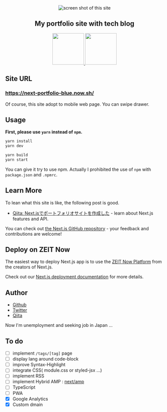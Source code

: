 <div align='center'>
  <img src='https://user-images.githubusercontent.com/44029144/82922646-d08c3280-9fb4-11ea-8cc0-3d4c5b03c723.gif' alt='screen shot of this site'>
</div>

<h2 align="center">My portfolio site with tech blog</h2>

<p align="center">
  <a href="https://ja.reactjs.org/">
    <img src="https://user-images.githubusercontent.com/44029144/82920898-d84ad780-9fb2-11ea-951d-27a028d936d6.png" height="100px;" />
  <a href="https://nextjs.org/">
    <img src="https://user-images.githubusercontent.com/44029144/82920947-e862b700-9fb2-11ea-97e8-7d0536fa9e5b.jpg" height="100px;" />
  </a>
</p>

## Site URL
### **https://next-portfolio-blue.now.sh/**

Of course, this site adopt to mobile web page. You can swipe drawer.

## Usage
**First, please use `yarn` instead of `npm`.**

```bash
yarn install
yarn dev

yarn build
yarn start
```

You can give it try to use npm. Actually I prohibited the use of `npm` with `package.json` and `.npmrc`.

## Learn More
To lean what this site is like, the following post is good.

- [Qiita: Next.jsでポートフォリオサイトを作成した](https://next-portfolio-blue.now.sh/posts/20200526-next-portfolio) - learn about Next.js features and API.

You can check out [the Next.js GitHub repository](https://github.com/oriverk/next-portfolio) - your feedback and contributions are welcome!

## Deploy on ZEIT Now

The easiest way to deploy Next.js app is to use the [ZEIT Now Platform](https://zeit.co/import?utm_medium=default-template&filter=next.js&utm_source=create-next-app&utm_campaign=create-next-app-readme) from the creators of Next.js.

Check out our [Next.js deployment documentation](https://nextjs.org/docs/deployment) for more details.

## Author
- [Github](https://github.com/oriverk)
- [Twitter](https://twitter.com/not_you_die)
- [Qiita](https://qiita.com/OriverK)

Now I'm unemployment and seeking job in Japan ...

## To do
- [ ] implement `/tags/[tag]` page
- [ ] display lang around code-block
- [ ] improve Syntax-Highlight
- [ ] integrate CSS( module.css or styled-jsx ...)
- [ ] implement RSS
- [ ] implement Hybrid AMP : [next/amp](https://nextjs.org/docs/api-reference/next/amp)
- [ ] TypeScript
- [ ] PWA
- [x] Google Analytics
- [x] Custom dmain